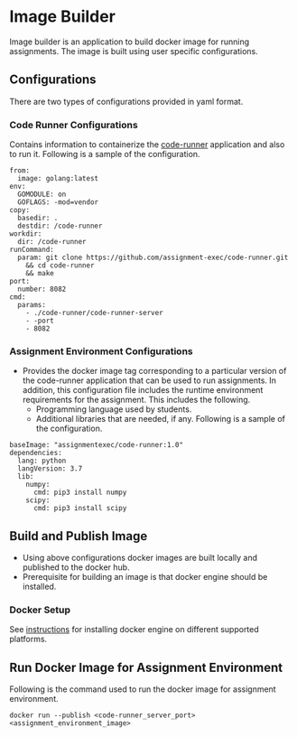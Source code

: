 # Image Builder
Image builder is an application to build docker image for running assignments. The image is built using user specific configurations.

## Configurations
There are two types of configurations provided in yaml format.

### Code Runner Configurations
Contains information to containerize the [code-runner](https://github.com/assignment-exec/code-runner) application and also to run it.
Following is a sample of the configuration.
```commandline
from:
  image: golang:latest
env:
  GOMODULE: on
  GOFLAGS: -mod=vendor
copy:
  basedir: .
  destdir: /code-runner
workdir:
  dir: /code-runner
runCommand:
  param: git clone https://github.com/assignment-exec/code-runner.git
    && cd code-runner
    && make
port:
  number: 8082
cmd:
  params:
    - ./code-runner/code-runner-server
    - -port
    - 8082
```

### Assignment Environment Configurations
- Provides the docker image tag corresponding to a particular version of the code-runner application that can be used to run assignments. In addition, this configuration file includes the runtime environment requirements for the assignment. This includes the following.
    - Programming language used by students.
    - Additional libraries that are needed, if any.
Following is a sample of the configuration.
```commandline
baseImage: "assignmentexec/code-runner:1.0"
dependencies:
  lang: python
  langVersion: 3.7
  lib:
    numpy:
      cmd: pip3 install numpy
    scipy:
      cmd: pip3 install scipy
```

## Build and Publish Image
- Using above configurations docker images are built locally and published to the docker hub.
- Prerequisite for building an image is that docker engine should be installed.
### Docker Setup
See [instructions](https://docs.docker.com/engine/installation/) for installing docker engine on different supported platforms.

## Run Docker Image for Assignment Environment
Following is the command used to run the docker image for assignment environment.
```commandline
docker run --publish <code-runner_server_port> <assignment_environment_image>
```



